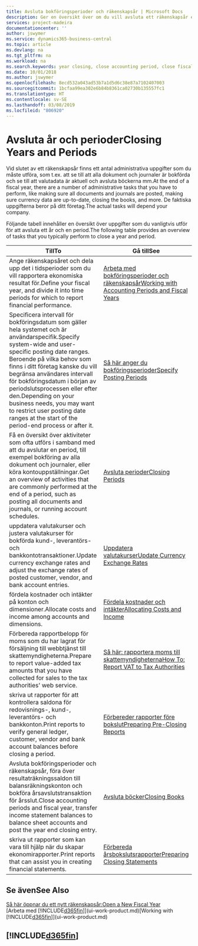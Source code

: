 ```yaml
---
title: Avsluta bokföringsperioder och räkenskapsår | Microsoft Docs
description: Ger en översikt över om du vill avsluta ett räkenskapsår eller en bokföringsperiod, till exempel att se till att dokument och journaler är bokförda och verifiering av banksaldon.
services: project-madeira
documentationcenter: ''
author: jswymer
ms.service: dynamics365-business-central
ms.topic: article
ms.devlang: na
ms.tgt_pltfrm: na
ms.workload: na
ms.search.keywords: year closing, close accounting period, close fiscal year, bank account detailed trial balance
ms.date: 10/01/2018
ms.author: jswymer
ms.openlocfilehash: 8ecd532a043ad53b7a1d5d6c38e87a7102407003
ms.sourcegitcommit: 1bcfaa99ea302e6b84b8361ca02730b135557fc1
ms.translationtype: HT
ms.contentlocale: sv-SE
ms.lasthandoff: 03/08/2019
ms.locfileid: "806920"
---
```

# <a name="closing-years-and-periods"></a><span data-ttu-id="701c1-103">Avsluta år och perioder</span><span class="sxs-lookup"><span data-stu-id="701c1-103">Closing Years and Periods</span></span>
<span data-ttu-id="701c1-104">Vid slutet av ett räkenskapsår finns ett antal administrativa uppgifter som du måste utföra, som t.ex. att se till att alla dokument och journaler är bokförda och se till att valutadata är aktuell och avsluta böckerna mm.</span><span class="sxs-lookup"><span data-stu-id="701c1-104">At the end of a fiscal year, there are a number of administrative tasks that you have to perform, like making sure all documents and journals are posted, making sure currency data are up-to-date, closing the books, and more.</span></span> <span data-ttu-id="701c1-105">De faktiska uppgifterna beror på ditt företag.</span><span class="sxs-lookup"><span data-stu-id="701c1-105">The actual tasks will depend your company.</span></span>

<span data-ttu-id="701c1-106">Följande tabell innehåller en översikt över uppgifter som du vanligtvis utför för att avsluta ett år och en period.</span><span class="sxs-lookup"><span data-stu-id="701c1-106">The following table provides an overview of tasks that you typically perform to close a year and period.</span></span>

| <span data-ttu-id="701c1-107">Till</span><span class="sxs-lookup"><span data-stu-id="701c1-107">To</span></span> | <span data-ttu-id="701c1-108">Gå till</span><span class="sxs-lookup"><span data-stu-id="701c1-108">See</span></span> |
| --- | --- |
| <span data-ttu-id="701c1-109">Ange räkenskapsåret och dela upp det i tidsperioder som du vill rapportera ekonomiska resultat för.</span><span class="sxs-lookup"><span data-stu-id="701c1-109">Define your fiscal year, and divide it into time periods for which to report financial performance.</span></span> | [<span data-ttu-id="701c1-110">Arbeta med bokföringsperioder och räkenskapsår</span><span class="sxs-lookup"><span data-stu-id="701c1-110">Working with Accounting Periods and Fiscal Years</span></span>](finance-accounting-periods-and-fiscal-years.md)|
| <span data-ttu-id="701c1-111">Specificera intervall för bokföringsdatum som gäller hela systemet och är användarspecifik.</span><span class="sxs-lookup"><span data-stu-id="701c1-111">Specify system-wide and user-specific posting date ranges.</span></span> <span data-ttu-id="701c1-112">Beroende på vilka behov som finns i ditt företag kanske du vill begränsa användares intervall för bokföringsdatum i början av periodslutsprocessen eller efter den.</span><span class="sxs-lookup"><span data-stu-id="701c1-112">Depending on your business needs, you may want to restrict user posting date ranges at the start of the period-end process or after it.</span></span> |[<span data-ttu-id="701c1-113">Så här anger du bokföringsperioder</span><span class="sxs-lookup"><span data-stu-id="701c1-113">Specify Posting Periods</span></span>](finance-how-specify-posting-periods.md) |
| <span data-ttu-id="701c1-114">Få en översikt över aktiviteter som ofta utförs i samband med att du avslutar en period, till exempel bokföring av alla dokument och journaler, eller köra kontouppställningar.</span><span class="sxs-lookup"><span data-stu-id="701c1-114">Get an overview of activities that are commonly performed at the end of a period, such as posting all documents and journals, or running account schedules.</span></span> |[<span data-ttu-id="701c1-115">Avsluta perioder</span><span class="sxs-lookup"><span data-stu-id="701c1-115">Closing Periods</span></span>](year-how-complete-period-end-processes.md) |
| <span data-ttu-id="701c1-116">uppdatera valutakurser och justera valutakurser för bokförda kund-, leverantörs- och bankkontotransaktioner.</span><span class="sxs-lookup"><span data-stu-id="701c1-116">Update currency exchange rates and adjust the exchange rates of posted customer, vendor, and bank account entries.</span></span> |[<span data-ttu-id="701c1-117">Uppdatera valutakurser</span><span class="sxs-lookup"><span data-stu-id="701c1-117">Update Currency Exchange Rates</span></span>](finance-how-update-currencies.md) |
| <span data-ttu-id="701c1-118">fördela kostnader och intäkter på konton och dimensioner.</span><span class="sxs-lookup"><span data-stu-id="701c1-118">Allocate costs and income among accounts and dimensions.</span></span> |[<span data-ttu-id="701c1-119">Fördela kostnader och intäkter</span><span class="sxs-lookup"><span data-stu-id="701c1-119">Allocating Costs and Income</span></span>](year-allocate-costs-income.md) |
| <span data-ttu-id="701c1-120">Förbereda rapportbelopp för moms som du har lagrat för försäljning till webbtjänst till skattemyndigheterna.</span><span class="sxs-lookup"><span data-stu-id="701c1-120">Prepare to report value-added tax amounts that you have collected for sales to the tax authorities' web service.</span></span> |[<span data-ttu-id="701c1-121">Så här: rapportera moms till skattemyndigheterna</span><span class="sxs-lookup"><span data-stu-id="701c1-121">How To: Report VAT to Tax Authorities</span></span>](finance-how-report-vat.md)|
| <span data-ttu-id="701c1-122">skriva ut rapporter för att kontrollera saldona för redovisnings-, kund-, leverantörs- och bankkonton.</span><span class="sxs-lookup"><span data-stu-id="701c1-122">Print reports to verify general ledger, customer, vendor and bank account balances before closing a period.</span></span> |[<span data-ttu-id="701c1-123">Förbereder rapporter före bokslut</span><span class="sxs-lookup"><span data-stu-id="701c1-123">Preparing Pre-Closing Reports</span></span>](year-prepare-preclose-reports.md) |
| <span data-ttu-id="701c1-124">Avsluta bokföringsperioder och räkenskapsår, föra över resultaträkningssaldon till balansräkningskonton och bokföra årsavslutstransaktion för årsslut.</span><span class="sxs-lookup"><span data-stu-id="701c1-124">Close accounting periods and fiscal year, transfer income statement balances to balance sheet accounts and post the year end closing entry.</span></span> |[<span data-ttu-id="701c1-125">Avsluta böcker</span><span class="sxs-lookup"><span data-stu-id="701c1-125">Closing Books</span></span>](year-close-books.md) |
| <span data-ttu-id="701c1-126">skriva ut rapporter som kan vara till hjälp när du skapar ekonomirapporter.</span><span class="sxs-lookup"><span data-stu-id="701c1-126">Print reports that can assist you in creating financial statements.</span></span> |[<span data-ttu-id="701c1-127">Förbereda årsbokslutsrapporter</span><span class="sxs-lookup"><span data-stu-id="701c1-127">Preparing Closing Statements</span></span>](year-prepare-close-statement.md) |

## <a name="see-also"></a><span data-ttu-id="701c1-128">Se även</span><span class="sxs-lookup"><span data-stu-id="701c1-128">See Also</span></span>
[<span data-ttu-id="701c1-129">Så här öppnar du ett nytt räkenskapsår:</span><span class="sxs-lookup"><span data-stu-id="701c1-129">Open a New Fiscal Year</span></span>](finance-how-open-new-fiscal-year.md)  
<span data-ttu-id="701c1-130">[Arbeta med [!INCLUDE[d365fin](includes/d365fin_md.md)]](ui-work-product.md)</span><span class="sxs-lookup"><span data-stu-id="701c1-130">[Working with [!INCLUDE[d365fin](includes/d365fin_md.md)]](ui-work-product.md)</span></span>

## [!INCLUDE[d365fin](includes/free_trial_md.md)]  
 
